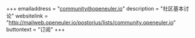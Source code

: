 +++
emailaddress = "community@openeuler.io"
description = "社区基本讨论"
websitelink = "http://mailweb.openeuler.io/postorius/lists/community.openeuler.io"
buttontext = "订阅"
+++
